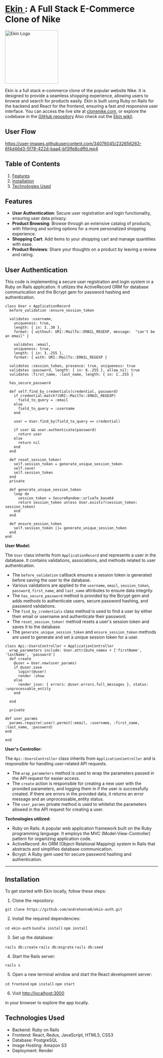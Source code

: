# <a  href="https://www.clonenike.com/" target="_blank" > Ekin </a>: A Full Stack E-Commerce Clone of Nike

<a href="https://www.clonenike.com/">
  <img src="https://www.icegif.com/wp-content/uploads/nike-icegif-1.gif" alt="Ekin Logo" style="width: 175px;" />
</a>


Ekin is a full stack e-commerce clone of the popular website Nike. It is designed to provide a seamless shopping experience, allowing users to browse and search for  products easily. Ekin is built using Ruby on Rails for the backend and React for the frontend, ensuring a fast and responsive user interface. You can access the live site at [clonenike.com](https://www.clonenike.com/), or explore the codebase in the [GitHub repository](https://github.com/andrehanna8/ekin-auth) Also check out the [Ekin wiki!](https://github.com/andrehanna8/ekin-auth/wiki).

## User Flow
https://user-images.githubusercontent.com/34076045/232656263-6f4d46d3-5f78-422d-baa4-bf3ffe8cdffd.mp4

## Table of Contents

1. [Features](#features)
2. [Installation](#installation)
3. [Technologies Used](#technologies-used)

## Features

- **User Authentication**: Secure user registration and login functionality, ensuring user data privacy.
- **Product Browsing**: Browse through an extensive catalog of products, with filtering and sorting options for a more personalized shopping experience.
- **Shopping Cart**: Add items to your shopping cart and manage quantities with ease.
- **Product Reviews**: Share your thoughts on a product by leaving a review and rating.

## User Authentication

This code is implementing a secure user registration and login system in a Ruby on Rails application. It utilizes the ActiveRecord ORM for database communication and the Bcrypt gem for password hashing and authentication.

```
class User < ApplicationRecord
  before_validation :ensure_session_token

  validates :username, 
    uniqueness: true, 
    length: { in: 3..30 }, 
    format: { without: URI::MailTo::EMAIL_REGEXP, message:  "can't be an email" }
  
    validates :email, 
    uniqueness: true, 
    length: { in: 3..255 }, 
    format: { with: URI::MailTo::EMAIL_REGEXP }

  validates :session_token, presence: true, uniqueness: true
  validates :password, length: { in: 6..255 }, allow_nil: true
  validates :first_name, :last_name, length: { in: 1..255 }
  
  has_secure_password

  def self.find_by_credentials(credential, password)
    if credential.match?(URI::MailTo::EMAIL_REGEXP)
      field_to_query = :email
    else
      field_to_query = :username
    end
    
    user = User.find_by(field_to_query => credential)
    
    if user && user.authenticate(password)
      return user
    else
      return nil
    end
  end

  def reset_session_token!
    self.session_token = generate_unique_session_token
    self.save!
    self.session_token
  end
  private
  
  def generate_unique_session_token
    loop do
      session_token = SecureRandom::urlsafe_base64
      return session_token unless User.exists?(session_token: session_token)
    end
  end

  def ensure_session_token
    self.session_token ||= generate_unique_session_token
  end
end
```

**User Model:**

The `User` class inherits from `ApplicationRecord` and represents a user in the database. It contains validations, associations, and methods related to user authentication.

- The `before_validation` callback ensures a session token is generated before saving the user to the database.
- Various validations are applied to the `username`, `email`, `session_token`, `password`, `first_name`, and `last_name` attributes to ensure data integrity.
- The `has_secure_password` method is provided by the Bcrypt gem and adds methods to authenticate users, secure password hashing, and password validations.
- The `find_by_credentials` class method is used to find a user by either their email or username and authenticate their password.
- The `reset_session_token!` method resets a user's session token and saves it to the database.
- The `generate_unique_session_token` and `ensure_session_token` methods are used to generate and set a unique session token for a user.

```
class Api::UsersController < ApplicationController
  wrap_parameters include: User.attribute_names + ['firstName', 'lastName', 'password']
  def create
    @user = User.new(user_params)
    if @user.save 
      login!(@user)
      render :show
    else 
      render json: { errors: @user.errors.full_messages }, status: :unprocessable_entity
    end
    
  end

  private

def user_params
  params.require(:user).permit(:email, :username, :first_name, :last_name, :password)
end

end
```

**User's Controller:**

The `Api::UsersController` class inherits from `ApplicationController` and is responsible for handling user-related API requests.

- The `wrap_parameters` method is used to wrap the parameters passed in the API request for easier access.
- The `create` action is responsible for creating a new user with the provided parameters, and logging them in if the user is successfully created. If there are errors in the provided data, it returns an error message and an unprocessable_entity status.
- The `user_params` private method is used to whitelist the parameters allowed in the API request for creating a user.

**Technologies utilized:**

- Ruby on Rails: A popular web application framework built on the Ruby programming language. It employs the MVC (Model-View-Controller) pattern for organizing application code.
- ActiveRecord: An ORM (Object-Relational Mapping) system in Rails that abstracts and simplifies database communication.
- Bcrypt: A Ruby gem used for secure password hashing and authentication.

----



## Installation

To get started with Ekin locally, follow these steps:

1. Clone the repository:

```git clone https://github.com/andrehanna8/ekin-auth.git```


2. Install the required dependencies:

```cd ekin-auth```
```bundle install```
```npm install``` 

3. Set up the database:

```rails db:create```
```rails db:migrate```
```rails db:seed```

4. Start the Rails server:

```rails s```

5. Open a new terminal window and start the React development server:

 ```cd frontend```
```npm install```
```npm start```


6. Visit [http://localhost:3000](http://localhost:3000)

in your browser to explore the app locally.

## Technologies Used

- Backend: Ruby on Rails
- Frontend: React, Redux, JavaScript, HTML5, CSS3
- Database: PostgreSQL
- Image Hosting: Amazon S3
- Deployment: Render

